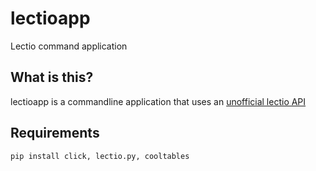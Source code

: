 # lectioapp
Lectio command application

## What is this?
lectioapp is a commandline application that uses an [unofficial lectio API](https://github.com/dnorhoj/lectio.py)

## Requirements
```
pip install click, lectio.py, cooltables
```
